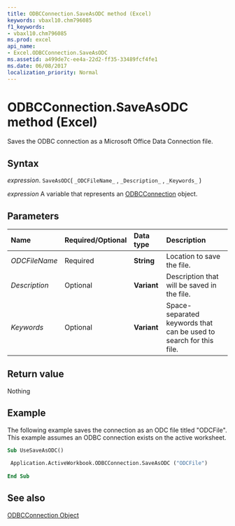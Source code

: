 ```yaml
---
title: ODBCConnection.SaveAsODC method (Excel)
keywords: vbaxl10.chm796085
f1_keywords:
- vbaxl10.chm796085
ms.prod: excel
api_name:
- Excel.ODBCConnection.SaveAsODC
ms.assetid: a499de7c-ee4a-22d2-ff35-33489fcf4fe1
ms.date: 06/08/2017
localization_priority: Normal
---
```



# ODBCConnection.SaveAsODC method (Excel)

Saves the ODBC connection as a Microsoft Office Data Connection file.


## Syntax

_expression_. `SaveAsODC`( `_ODCFileName_` , `_Description_` , `_Keywords_` )

_expression_ A variable that represents an [ODBCConnection](Excel.ODBCConnection.md) object.


## Parameters



|Name|Required/Optional|Data type|Description|
|:-----|:-----|:-----|:-----|
| _ODCFileName_|Required| **String**|Location to save the file.|
| _Description_|Optional| **Variant**|Description that will be saved in the file.|
| _Keywords_|Optional| **Variant**|Space-separated keywords that can be used to search for this file.|

## Return value

Nothing


## Example

The following example saves the connection as an ODC file titled "ODCFile". This example assumes an ODBC connection exists on the active worksheet.


```vb
Sub UseSaveAsODC() 
 
 Application.ActiveWorkbook.ODBCConnection.SaveAsODC ("ODCFile") 
 
End Sub
```


## See also


[ODBCConnection Object](Excel.ODBCConnection.md)

